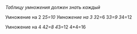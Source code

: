 *Таблицу умножения должен знать каждый*

Умножение на 2
2*5=10
Умножение на 3
3*2=6
3*3=9
3*4=12

Умножение на 4
4*2=8
4*3=12
4*4=16